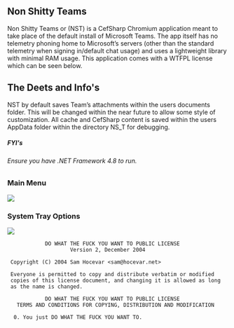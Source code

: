 ## Non Shitty Teams

Non Shitty Teams or (NST) is a CefSharp Chromium application 
meant to take place of the default install of Microsoft Teams. 
The app itself has no telemetry phoning home to Microsoft’s servers 
(other than the standard telemetry when signing in/default chat usage) 
and uses a lightweight library with minimal RAM usage. This application 
comes with a WTFPL license which can be seen below.

## The Deets and Info's
NST by default saves Team’s attachments within the users documents folder. This will be changed within the near future to allow some style of customization. All cache and CefSharp content is saved within the users AppData folder within the directory NS_T for debugging. 

##### FYI's
###### Ensure you have .NET Framework 4.8 to run. 



### Main Menu
![](https://nabyte.com/imgs/8ac7a446c6ababa34ba813b2f6fed5f9b17a566f1.png)

### System Tray Options
![](https://nabyte.com/imgs/50bbb20ce0ea0415b75fa42051678cf867b455572.png)






















```
            DO WHAT THE FUCK YOU WANT TO PUBLIC LICENSE
                    Version 2, December 2004

 Copyright (C) 2004 Sam Hocevar <sam@hocevar.net>

 Everyone is permitted to copy and distribute verbatim or modified
 copies of this license document, and changing it is allowed as long
 as the name is changed.

            DO WHAT THE FUCK YOU WANT TO PUBLIC LICENSE
   TERMS AND CONDITIONS FOR COPYING, DISTRIBUTION AND MODIFICATION

  0. You just DO WHAT THE FUCK YOU WANT TO.
```
